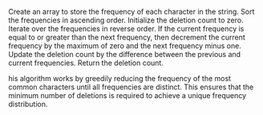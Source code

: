 Create an array to store the frequency of each character in the string.
Sort the frequencies in ascending order.
Initialize the deletion count to zero.
Iterate over the frequencies in reverse order.
If the current frequency is equal to or greater than the next frequency, then decrement the current frequency by the maximum of zero and the next frequency minus one. Update the deletion count by the difference between the previous and current frequencies.
Return the deletion count.


his algorithm works by greedily reducing the frequency of the most common characters until all frequencies are distinct. This ensures that the minimum number of deletions is required to achieve a unique frequency distribution.
